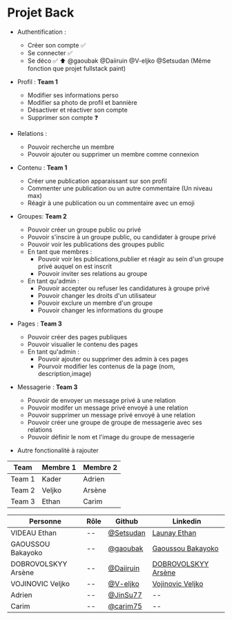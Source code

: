 # Projet Back

- Authentification : 
  - Créer son compte ✅
  - Se connecter ✅
  - Se déco ✅
⬆️
@gaoubak @Daiiruin @V-eljko @Setsudan (Même fonction que projet fullstack paint)

- Profil : **Team 1**
  - Modifier ses informations perso 
  - Modifier sa photo de profil et bannière
  - Désactiver et réactiver son compte
  - Supprimer son compte ❓

- Relations :
  - Pouvoir recherche un membre
  - Pouvoir ajouter ou supprimer un membre comme connexion

- Contenu : **Team 1**
  - Créer une publication apparaissant sur son profil
  -  Commenter une publication ou un autre commentaire (Un niveau max)
  -  Réagir à une publication ou un commentaire avec un emoji

- Groupes: **Team 2**
  - Pouvoir créer un groupe public ou privé
  - Pouvoir s'inscire à un groupe public, ou candidater à groupe privé
  - Pouvoir voir les publications des groupes public
  - En tant que membres :
    - Pouvoir voir les publications,publier et réagir au sein d'un groupe privé auquel on est inscrit
    - Pouvoir inviter ses relations au groupe
  - En tant qu'admin :
    - Pouvoir accepter ou refuser les candidatures à groupe privé
    - Pouvoir changer les droits d'un utilisateur
    - Pouvoir exclure un membre d'un groupe
    - Pouvoir changer les informations du groupe

- Pages : **Team 3**
  - Pouvoir créer des pages publiques
  - Pouvoir visualier le contenu des pages
  - En tant qu'admin :
    - Pouvoir ajouter ou supprimer des admin à ces pages
    - Pourvoir modifier les contenus de la page (nom, description,image)

- Messagerie : **Team 3**
  - Pouvoir de envoyer un message privé à une relation
  - Pouvoir modifer un message privé envoyé à une relation
  - Pouvoir supprimer un message privé envoyé à une relation
  - Pouvoir créer une groupe de groupe de messagerie avec ses relations
  - Pouvoir définir le nom et l'image du groupe de messagerie

- Autre fonctionalité à rajouter

| Team   | Membre 1 | Membre 2 |
| ------ | -------- | -------- |
| Team 1 | Kader    | Adrien   |
| Team 2 | Veljko   | Arsène   |
| Team 3 | Ethan    | Carim    |

| Personne            | Rôle | Github                                   | Linkedin                                                                               |
| ------------------- | ---- | ---------------------------------------- | -------------------------------------------------------------------------------------- |
| VIDEAU Ethan        | --   | [@Setsudan](https://github.com/Setsudan) | [Launay Ethan](https://www.linkedin.com/in/videau-launay-ethan/)                       |
| GAOUSSOU Bakayoko   | --   | [@gaoubak](https://github.com/gaoubak)   | [Gaoussou Bakayoko](https://www.linkedin.com/in/kader-bakayoko-341b53190/)             |
| DOBROVOLSKYY Arsène | --   | [@Daiiruin](https://github.com/Daiiruin) | [DOBROVOLSKYY Arsène](https://www.linkedin.com/in/ars%C3%A8ne-dobrovolskyy-458045226/) |
| VOJINOVIC Veljko    | --   | [@V-eljko](https://github.com/V-eljko)   | [Vojinovic Veljko](https://www.linkedin.com/in/veljko-vojinovic-365823226/)            |
| Adrien              | --   | [@JinSu77](https://github.com/JinSu77)   | --                                                                                     |
| Carim               | --   | [@carim75](https://github.com/carim75)   | --                                                                                     |